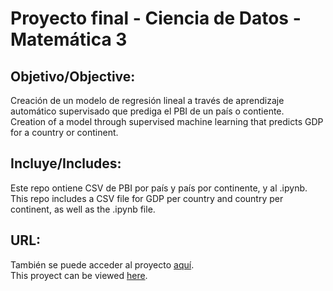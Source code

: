 # Proyecto final - Ciencia de Datos - Matemática 3

## Objetivo/Objective: 
Creación de un modelo de regresión lineal a través de aprendizaje automático supervisado que prediga el PBI de un país o contiente.  
Creation of a model through supervised machine learning that predicts GDP for a country or continent.  
## Incluye/Includes:
Este repo ontiene CSV de PBI por país y país por continente, y al .ipynb.  
This repo includes a CSV file for GDP per country and country per continent, as well as the .ipynb file.  
## URL:
También se puede acceder al proyecto [aquí](https://colab.research.google.com/drive/1cn4E8Uf69IqyoJ22qrwTHtjQmxLWZty_?usp=sharing).  
This proyect can be viewed [here](https://colab.research.google.com/drive/1cn4E8Uf69IqyoJ22qrwTHtjQmxLWZty_?usp=sharing).    
